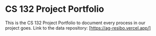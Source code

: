 # CS 132 Project Portfolio
This is the CS 132 Project Portfolio to document every process in our project goes.
Link to the data repository:
[https://ag-resibo.vercel.app/]
